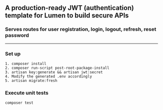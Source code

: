 ##  A production-ready JWT (authentication) template for Lumen to build secure APIs

### Serves routes for user registration, login, logout, refresh, reset password

---

### Set up
```
1. composer install
2. composer run-script post-root-package-install
3. artisan key:generate && artisan jwt:secret
4. Modify the generated .env accordingly
5. artisan migrate:fresh
```

### Execute unit tests
```
composer test
```